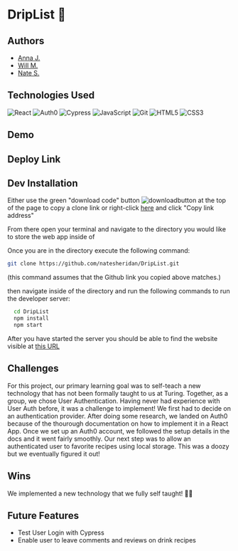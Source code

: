 

# DripList 🍻


## Authors

- [Anna J.](https://www.github.com/annnuuuh)
- [Will M.](https://www.github.com/wmcguire18)
- [Nate S.](https://www.github.com/natesheridan)


## Technologies Used
 <img alt="React" src="https://img.shields.io/badge/react%20-%2320232a.svg?&style=for-the-badge&logo=react&logoColor=%2361DAFB"/>
<img alt="Auth0" src="https://img.shields.io/badge/auth0%20-%2320232a.svg?&style=for-the-badge&logo=auth0&logoColor=%2361DAF"/>
<img alt="Cypress" src='https://img.shields.io/badge/cypress%20-%23404d59.svg?&style=for-the-badge&logo=Cypress&logoColor=white'/>
<img alt="JavaScript" src="https://img.shields.io/badge/javascript%20-%23323330.svg?&style=for-the-badge&logo=javascript&logoColor=%23F7DF1E"/>
<img alt="Git" src="https://img.shields.io/badge/git%20-%23F05033.svg?&style=for-the-badge&logo=git&logoColor=white"/>
<img alt="HTML5" src="https://img.shields.io/badge/html5%20-%23E34F26.svg?&style=for-the-badge&logo=html5&logoColor=white"/>
<img alt="CSS3" src="https://img.shields.io/badge/css3%20-%231572B6.svg?&style=for-the-badge&logo=css3&logoColor=white"/>


## Demo

## Deploy Link

## Dev Installation

Either use the green "download code" button ![downloadbutton](https://imgur.com/lYy4FVP.png) at the top of the page to copy a clone link or right-click [here](https://github.com/natesheridan/DripList.git) and click "Copy link address"

From there open your terminal and navigate to the directory you would like to store the web app inside of

Once you are in the directory execute the following command:

```bash
git clone https://github.com/natesheridan/DripList.git
```
(this command assumes that the Github link you copied above matches.)

then navigate inside of the directory and run the following commands to run the developer server:

```bash
  cd DripList
  npm install
  npm start
```
After you have started the server you should be able to find the website visible at [this URL](http://localhost:3000)

## Challenges

For this project, our primary learning goal was to self-teach a new technology that has not been formally taught to us at Turing. Together, as a group, we chose User Authentication. Having never had experience with User Auth before, it was a challenge to implement! We first had to decide on an authentication provider. After doing some research, we landed on Auth0 because of the thourough documentation on how to implement it in a React App. Once we set up an Auth0 account, we followed the setup details in the docs and it went fairly smoothly. Our next step was to allow an authenticated user to favorite recipes using local storage. This was a doozy but we eventually figured it out! 

## Wins

We implemented a new technology that we fully self taught! 🙌🏼

## Future Features

* Test User Login with Cypress
* Enable user to leave comments and reviews on drink recipes
